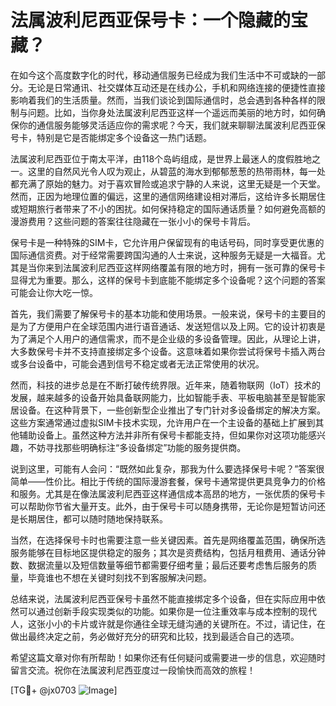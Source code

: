 # 法属波利尼西亚保号卡：一个隐藏的宝藏？

在如今这个高度数字化的时代，移动通信服务已经成为我们生活中不可或缺的一部分。无论是日常通讯、社交媒体互动还是在线办公，手机和网络连接的便捷性直接影响着我们的生活质量。然而，当我们谈论到国际通信时，总会遇到各种各样的限制与问题。比如，当你身处法属波利尼西亚这样一个遥远而美丽的地方时，如何确保你的通信服务能够灵活适应你的需求呢？今天，我们就来聊聊法属波利尼西亚保号卡，特别是它是否能绑定多个设备这一热门话题。

法属波利尼西亚位于南太平洋，由118个岛屿组成，是世界上最迷人的度假胜地之一。这里的自然风光令人叹为观止，从碧蓝的海水到郁郁葱葱的热带雨林，每一处都充满了原始的魅力。对于喜欢冒险或追求宁静的人来说，这里无疑是一个天堂。然而，正因为地理位置的偏远，这里的通信网络建设相对滞后，这给许多长期居住或短期旅行者带来了不小的困扰。如何保持稳定的国际通话质量？如何避免高额的漫游费用？这些问题的答案往往隐藏在一张小小的保号卡背后。

保号卡是一种特殊的SIM卡，它允许用户保留现有的电话号码，同时享受更优惠的国际通信资费。对于经常需要跨国沟通的人士来说，这种服务无疑是一大福音。尤其是当你来到法属波利尼西亚这样网络覆盖有限的地方时，拥有一张可靠的保号卡显得尤为重要。那么，这样的保号卡到底能不能绑定多个设备呢？这个问题的答案可能会让你大吃一惊。

首先，我们需要了解保号卡的基本功能和使用场景。一般来说，保号卡的主要目的是为了方便用户在全球范围内进行语音通话、发送短信以及上网。它的设计初衷是为了满足个人用户的通信需求，而不是企业级的多设备管理。因此，从理论上讲，大多数保号卡并不支持直接绑定多个设备。这意味着如果你尝试将保号卡插入两台或多台设备中，可能会遇到信号不稳定或者无法正常使用的状况。

然而，科技的进步总是在不断打破传统界限。近年来，随着物联网（IoT）技术的发展，越来越多的设备开始具备联网能力，比如智能手表、平板电脑甚至是智能家居设备。在这种背景下，一些创新型企业推出了专门针对多设备绑定的解决方案。这些方案通常通过虚拟SIM卡技术实现，允许用户在一个主设备的基础上扩展到其他辅助设备上。虽然这种方法并非所有保号卡都能支持，但如果你对这项功能感兴趣，不妨寻找那些明确标注“多设备绑定”功能的服务提供商。

说到这里，可能有人会问：“既然如此复杂，那我为什么要选择保号卡呢？”答案很简单——性价比。相比于传统的国际漫游套餐，保号卡通常提供更具竞争力的价格和服务。尤其是在像法属波利尼西亚这样通信成本高昂的地方，一张优质的保号卡可以帮助你节省大量开支。此外，由于保号卡可以随身携带，无论你是短暂访问还是长期居住，都可以随时随地保持联系。

当然，在选择保号卡时也需要注意一些关键因素。首先是网络覆盖范围，确保所选服务能够在目标地区提供稳定的服务；其次是资费结构，包括月租费用、通话分钟数、数据流量以及短信数量等细节都需要仔细考量；最后还要考虑售后服务的质量，毕竟谁也不想在关键时刻找不到客服解决问题。

总结来说，法属波利尼西亚保号卡虽然不能直接绑定多个设备，但在实际应用中依然可以通过创新手段实现类似的功能。如果你是一位注重效率与成本控制的现代人，这张小小的卡片或许就是你通往全球无缝沟通的关键所在。不过，请记住，在做出最终决定之前，务必做好充分的研究和比较，找到最适合自己的选项。

希望这篇文章对你有所帮助！如果你还有任何疑问或需要进一步的信息，欢迎随时留言交流。祝你在法属波利尼西亚度过一段愉快而高效的旅程！

[TG💪+ @jx0703 ![Image](https://github.com/user-attachments/assets/dbca1d08-cadb-493c-b0ec-ad6f7a83f270)]